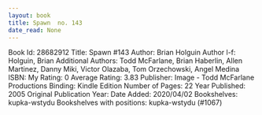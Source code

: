 ```yaml
---
layout: book
title: Spawn  no. 143
date_read: None
---
```


Book Id: 28682912
Title: Spawn #143
Author: Brian Holguin
Author l-f: Holguin, Brian
Additional Authors: Todd McFarlane, Brian Haberlin, Allen Martinez, Danny Miki, Victor Olazaba, Tom Orzechowski, Angel  Medina
ISBN: 
My Rating: 0
Average Rating: 3.83
Publisher: Image - Todd McFarlane Productions
Binding: Kindle Edition
Number of Pages: 22
Year Published: 2005
Original Publication Year: 
Date Added: 2020/04/02
Bookshelves: kupka-wstydu
Bookshelves with positions: kupka-wstydu (#1067)

